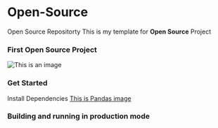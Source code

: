# Open-Source
Open Source Repositorty
This is my template for **Open Source** Project

### First Open Source Project

![This is an image](https://assets-global.website-files.com/611a19ba853b746b32f6b402/61a4d09ac887f27910d7f7d6_python-open-source-projects.png)

### Get Started 
Install Dependencies
[This is Pandas image](/img/Pandas.png)

### Building and running in production mode
